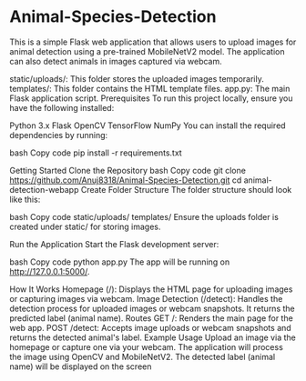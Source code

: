 # Animal-Species-Detection
This is a simple Flask web application that allows users to upload images for animal detection using a pre-trained MobileNetV2 model. The application can also detect animals in images captured via webcam.

static/uploads/: This folder stores the uploaded images temporarily.
templates/: This folder contains the HTML template files.
app.py: The main Flask application script.
Prerequisites
To run this project locally, ensure you have the following installed:

Python 3.x
Flask
OpenCV
TensorFlow
NumPy
You can install the required dependencies by running:

bash
Copy code
pip install -r requirements.txt

Getting Started
Clone the Repository
bash
Copy code
git clone https://github.com/Anuj8318/Animal-Species-Detection.git
cd animal-detection-webapp
Create Folder Structure
The folder structure should look like this:

bash
Copy code
static/uploads/
templates/
Ensure the uploads folder is created under static/ for storing images.

Run the Application
Start the Flask development server:

bash
Copy code
python app.py
The app will be running on http://127.0.0.1:5000/.

How It Works
Homepage (/): Displays the HTML page for uploading images or capturing images via webcam.
Image Detection (/detect): Handles the detection process for uploaded images or webcam snapshots. It returns the predicted label (animal name).
Routes
GET /: Renders the main page for the web app.
POST /detect: Accepts image uploads or webcam snapshots and returns the detected animal's label.
Example Usage
Upload an image via the homepage or capture one via your webcam.
The application will process the image using OpenCV and MobileNetV2.
The detected label (animal name) will be displayed on the screen
